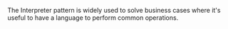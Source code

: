 The Interpreter pattern is widely used to solve business cases where it's useful to have a language to perform common operations.
